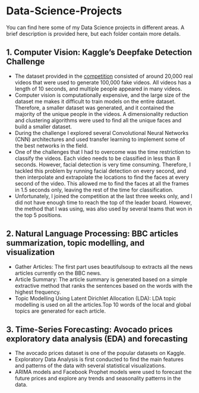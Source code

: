 # Data-Science-Projects
You can find here some of my Data Science projects in different areas. A brief description is provided here, but each folder contain more details.
## 1. Computer Vision: Kaggle’s Deepfake Detection Challenge
 - The dataset provided in the [competition](https://www.kaggle.com/c/deepfake-detection-challenge/overview) consisted of around 20,000 real videos that were   used to generate 100,000 fake videos. All videos has a length of 10 seconds, and multiple people appeared in many videos.
- Computer vision is computationally expensive, and the large size of the dataset me makes it difficult to train models on the entire dataset. Therefore, a smaller dataset was generated, and it contained the majority of the unique people in the videos. A dimensionality reduction and clustering algorithms were used to find all the unique faces and build a smaller dataset.
- During the challenge I explored several Convolutional Neural Networks (CNN) architectures and used transfer learning to implement some of the best networks in the field.
- One of the challenges that I had to overcome was the time restriction to classify the videos. Each video needs to be classified in less than 8 seconds. However, facial detection is very time consuming. Therefore, I tackled this problem by running facial detection on every second, and then interpolate and extrapolate the locations to find the faces at every second of the video. This allowed me to find the faces at all the frames in 1.5 seconds only, leaving the rest of the time for classification.
- Unfortunately, I joined the competition at the last three weeks only, and I did not have enough time to reach the top of the leader board. However, the method that I was using, was also used by several teams that won in the top 5 positions.
## 2. Natural Language Processing: BBC articles summarization, topic modelling, and visualization
- Gather Articles: The first part uses beautifulsoup to extracts all the news articles currently on the BBC news.
- Article Summary: The article summary is generated based on a simple extractive method that ranks the sentences based on the words with the highest frequency. 
- Topic Modelling Using Latent Dirichlet Allocation (LDA): LDA topic modelling is used on all the articles.Top 10 words of the local and global topics are generated for each article.
## 3. Time-Series Forecasting: Avocado prices exploratory data analysis (EDA) and forecasting
- The avocado prices dataset is one of the popular datasets on Kaggle.
- Exploratory Data Analysis is first conducted to find the main features and patterns of the data with several statistical visualizations.
- ARIMA models and Facebook Prophet models were used to forecast the future prices and explore any trends and seasonality patterns in the data.
